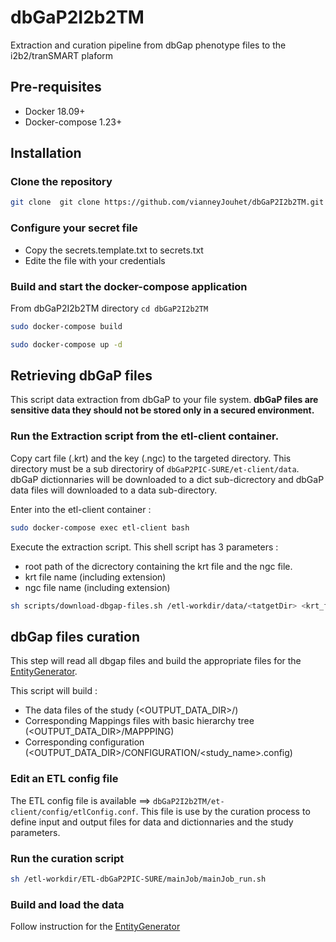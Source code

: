 # dbGaP2I2b2TM
Extraction and curation pipeline from dbGap phenotype files to the i2b2/tranSMART plaform

## Pre-requisites
  * Docker 18.09+
  * Docker-compose 1.23+
  
## Installation

### Clone the repository
```bash 
git clone  git clone https://github.com/vianneyJouhet/dbGaP2I2b2TM.git
```
### Configure your secret file
  * Copy the secrets.template.txt to secrets.txt
  * Edite the file with your credentials


### Build and start the docker-compose application
From dbGaP2I2b2TM directory ```cd dbGaP2I2b2TM```
```bash 
sudo docker-compose build
```
```bash 
sudo docker-compose up -d
```

## Retrieving dbGaP files
This script data extraction from dbGaP to your file system. **dbGaP files are sensitive data they should not be stored 
only in a secured environment.**


### Run the Extraction script from the etl-client container.
Copy cart file (.krt) and the key (.ngc) to the targeted directory. This directory must be a sub directoriry of ```dbGaP2PIC-SURE/et-client/data```. dbGaP dictionnaries will be downloaded to a dict sub-dicrectory and dbGaP data files will downloaded to a data sub-directory.

Enter into the etl-client container :
```bash 
sudo docker-compose exec etl-client bash
```
Execute the extraction script. This shell script has 3 parameters :
 * root path of the dicrectory containing the krt file and the ngc file.
 * krt file name (including extension)
 * ngc file name (including extension)

```bash
sh scripts/download-dbgap-files.sh /etl-workdir/data/<tatgetDir> <krt_filename> <key_filename>
```

## dbGap files curation
This step will read all dbgap files and build the appropriate files for the [EntityGenerator](https://github.com/hms-dbmi/ETLToolSuite-EntityGenerator).

This script will build :
 * The data files of the study (<OUTPUT_DATA_DIR>/)
 * Corresponding Mappings files with basic hierarchy tree (<OUTPUT_DATA_DIR>/MAPPPING)
 * Corresponding configuration (<OUTPUT_DATA_DIR>/CONFIGURATION/<study_name>.config)
 

### Edit an ETL config  file 

The ETL config file is available ==>  ```dbGaP2I2b2TM/et-client/config/etlConfig.conf```. This file is use by the curation process to define input and output files for data and dictionnaries and the study parameters.

### Run the curation script

```bash
sh /etl-workdir/ETL-dbGaP2PIC-SURE/mainJob/mainJob_run.sh
```

### Build and load the data

Follow instruction for the [EntityGenerator](https://github.com/hms-dbmi/ETLToolSuite-EntityGenerator)

